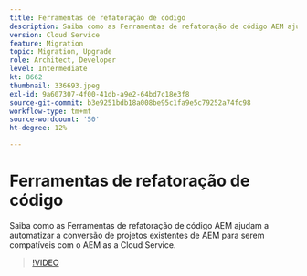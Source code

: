 ```yaml
---
title: Ferramentas de refatoração de código
description: Saiba como as Ferramentas de refatoração de código AEM ajudam a automatizar a conversão de projetos existentes de AEM para serem compatíveis com o AEM as a Cloud Service.
version: Cloud Service
feature: Migration
topic: Migration, Upgrade
role: Architect, Developer
level: Intermediate
kt: 8662
thumbnail: 336693.jpeg
exl-id: 9a607307-4f00-41db-a9e2-64bd7c18e3f8
source-git-commit: b3e9251bdb18a008be95c1fa9e5c79252a74fc98
workflow-type: tm+mt
source-wordcount: '50'
ht-degree: 12%

---
```


# Ferramentas de refatoração de código

Saiba como as Ferramentas de refatoração de código AEM ajudam a automatizar a conversão de projetos existentes de AEM para serem compatíveis com o AEM as a Cloud Service.

>[!VIDEO](https://video.tv.adobe.com/v/336693?quality=12&learn=on)
